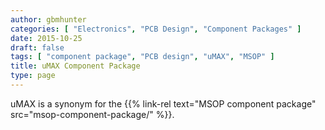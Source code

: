```yaml
---
author: gbmhunter
categories: [ "Electronics", "PCB Design", "Component Packages" ]
date: 2015-10-25
draft: false
tags: [ "component package", "PCB design", "uMAX", "MSOP" ]
title: uMAX Component Package
type: page
---
```


uMAX is a synonym for the {{% link-rel text="MSOP component package" src="msop-component-package/" %}}.
